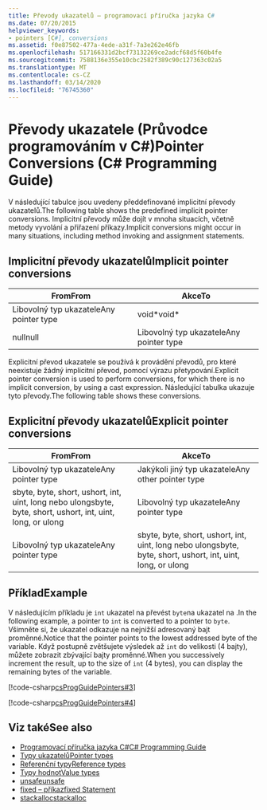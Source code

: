 ```yaml
---
title: Převody ukazatelů – programovací příručka jazyka C#
ms.date: 07/20/2015
helpviewer_keywords:
- pointers [C#], conversions
ms.assetid: f0e87502-477a-4ede-a31f-7a3e262e46fb
ms.openlocfilehash: 517166331d2bcf73132269ce2adcf68d5f60b4fe
ms.sourcegitcommit: 7588136e355e10cbc2582f389c90c127363c02a5
ms.translationtype: MT
ms.contentlocale: cs-CZ
ms.lasthandoff: 03/14/2020
ms.locfileid: "76745360"
---
```

# <a name="pointer-conversions-c-programming-guide"></a><span data-ttu-id="d609b-102">Převody ukazatele (Průvodce programováním v C#)</span><span class="sxs-lookup"><span data-stu-id="d609b-102">Pointer Conversions (C# Programming Guide)</span></span>
<span data-ttu-id="d609b-103">V následující tabulce jsou uvedeny předdefinované implicitní převody ukazatelů.</span><span class="sxs-lookup"><span data-stu-id="d609b-103">The following table shows the predefined implicit pointer conversions.</span></span> <span data-ttu-id="d609b-104">Implicitní převody může dojít v mnoha situacích, včetně metody vyvolání a přiřazení příkazy.</span><span class="sxs-lookup"><span data-stu-id="d609b-104">Implicit conversions might occur in many situations, including method invoking and assignment statements.</span></span>  
  
## <a name="implicit-pointer-conversions"></a><span data-ttu-id="d609b-105">Implicitní převody ukazatelů</span><span class="sxs-lookup"><span data-stu-id="d609b-105">Implicit pointer conversions</span></span>  
  
|<span data-ttu-id="d609b-106">From</span><span class="sxs-lookup"><span data-stu-id="d609b-106">From</span></span>|<span data-ttu-id="d609b-107">Akce</span><span class="sxs-lookup"><span data-stu-id="d609b-107">To</span></span>|  
|----------|--------|  
|<span data-ttu-id="d609b-108">Libovolný typ ukazatele</span><span class="sxs-lookup"><span data-stu-id="d609b-108">Any pointer type</span></span>|<span data-ttu-id="d609b-109">void\*</span><span class="sxs-lookup"><span data-stu-id="d609b-109">void\*</span></span>|  
|<span data-ttu-id="d609b-110">null</span><span class="sxs-lookup"><span data-stu-id="d609b-110">null</span></span>|<span data-ttu-id="d609b-111">Libovolný typ ukazatele</span><span class="sxs-lookup"><span data-stu-id="d609b-111">Any pointer type</span></span>|  
  
 <span data-ttu-id="d609b-112">Explicitní převod ukazatele se používá k provádění převodů, pro které neexistuje žádný implicitní převod, pomocí výrazu přetypování.</span><span class="sxs-lookup"><span data-stu-id="d609b-112">Explicit pointer conversion is used to perform conversions, for which there is no implicit conversion, by using a cast expression.</span></span> <span data-ttu-id="d609b-113">Následující tabulka ukazuje tyto převody.</span><span class="sxs-lookup"><span data-stu-id="d609b-113">The following table shows these conversions.</span></span>  
  
## <a name="explicit-pointer-conversions"></a><span data-ttu-id="d609b-114">Explicitní převody ukazatelů</span><span class="sxs-lookup"><span data-stu-id="d609b-114">Explicit pointer conversions</span></span>  
  
|<span data-ttu-id="d609b-115">From</span><span class="sxs-lookup"><span data-stu-id="d609b-115">From</span></span>|<span data-ttu-id="d609b-116">Akce</span><span class="sxs-lookup"><span data-stu-id="d609b-116">To</span></span>|  
|----------|--------|  
|<span data-ttu-id="d609b-117">Libovolný typ ukazatele</span><span class="sxs-lookup"><span data-stu-id="d609b-117">Any pointer type</span></span>|<span data-ttu-id="d609b-118">Jakýkoli jiný typ ukazatele</span><span class="sxs-lookup"><span data-stu-id="d609b-118">Any other pointer type</span></span>|  
|<span data-ttu-id="d609b-119">sbyte, byte, short, ushort, int, uint, long nebo ulong</span><span class="sxs-lookup"><span data-stu-id="d609b-119">sbyte, byte, short, ushort, int, uint, long, or ulong</span></span>|<span data-ttu-id="d609b-120">Libovolný typ ukazatele</span><span class="sxs-lookup"><span data-stu-id="d609b-120">Any pointer type</span></span>|  
|<span data-ttu-id="d609b-121">Libovolný typ ukazatele</span><span class="sxs-lookup"><span data-stu-id="d609b-121">Any pointer type</span></span>|<span data-ttu-id="d609b-122">sbyte, byte, short, ushort, int, uint, long nebo ulong</span><span class="sxs-lookup"><span data-stu-id="d609b-122">sbyte, byte, short, ushort, int, uint, long, or ulong</span></span>|  
  
## <a name="example"></a><span data-ttu-id="d609b-123">Příklad</span><span class="sxs-lookup"><span data-stu-id="d609b-123">Example</span></span>  
 <span data-ttu-id="d609b-124">V následujícím příkladu je `int` ukazatel na převést `byte`na ukazatel na .</span><span class="sxs-lookup"><span data-stu-id="d609b-124">In the following example, a pointer to `int` is converted to a pointer to `byte`.</span></span> <span data-ttu-id="d609b-125">Všimněte si, že ukazatel odkazuje na nejnižší adresovaný bajt proměnné.</span><span class="sxs-lookup"><span data-stu-id="d609b-125">Notice that the pointer points to the lowest addressed byte of the variable.</span></span> <span data-ttu-id="d609b-126">Když postupně zvětšujete výsledek až `int` do velikosti (4 bajty), můžete zobrazit zbývající bajty proměnné.</span><span class="sxs-lookup"><span data-stu-id="d609b-126">When you successively increment the result, up to the size of `int` (4 bytes), you can display the remaining bytes of the variable.</span></span>  
  
 [!code-csharp[csProgGuidePointers#3](~/samples/snippets/csharp/VS_Snippets_VBCSharp/csProgGuidePointers/CS/Pointers2.cs#3)]  
  
 [!code-csharp[csProgGuidePointers#4](~/samples/snippets/csharp/VS_Snippets_VBCSharp/csProgGuidePointers/CS/Pointers.cs#4)]  
  
## <a name="see-also"></a><span data-ttu-id="d609b-127">Viz také</span><span class="sxs-lookup"><span data-stu-id="d609b-127">See also</span></span>

- [<span data-ttu-id="d609b-128">Programovací příručka jazyka C#</span><span class="sxs-lookup"><span data-stu-id="d609b-128">C# Programming Guide</span></span>](../index.md)
- [<span data-ttu-id="d609b-129">Typy ukazatelů</span><span class="sxs-lookup"><span data-stu-id="d609b-129">Pointer types</span></span>](pointer-types.md)
- [<span data-ttu-id="d609b-130">Referenční typy</span><span class="sxs-lookup"><span data-stu-id="d609b-130">Reference types</span></span>](../../language-reference/keywords/reference-types.md)
- [<span data-ttu-id="d609b-131">Typy hodnot</span><span class="sxs-lookup"><span data-stu-id="d609b-131">Value types</span></span>](../../language-reference/builtin-types/value-types.md)
- [<span data-ttu-id="d609b-132">unsafe</span><span class="sxs-lookup"><span data-stu-id="d609b-132">unsafe</span></span>](../../language-reference/keywords/unsafe.md)
- [<span data-ttu-id="d609b-133">fixed – příkaz</span><span class="sxs-lookup"><span data-stu-id="d609b-133">fixed Statement</span></span>](../../language-reference/keywords/fixed-statement.md)
- [<span data-ttu-id="d609b-134">stackalloc</span><span class="sxs-lookup"><span data-stu-id="d609b-134">stackalloc</span></span>](../../language-reference/operators/stackalloc.md)
